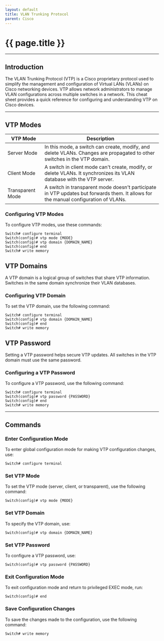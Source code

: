 ```yaml
---
layout: default
title: VLAN Trunking Protocol
parent: Cisco
---
```


# {{ page.title }}

______________________________________________________________________

## Introduction

The VLAN Trunking Protocol (VTP) is a Cisco proprietary protocol used to simplify the management and configuration of Virtual LANs (VLANs) on Cisco networking devices. VTP allows network administrators to manage VLAN configurations across multiple switches in a network. This cheat sheet provides a quick reference for configuring and understanding VTP on Cisco devices.

______________________________________________________________________

## VTP Modes

| VTP Mode         | Description                                                                                                                         |
| ---------------- | ----------------------------------------------------------------------------------------------------------------------------------- |
| Server Mode      | In this mode, a switch can create, modify, and delete VLANs. Changes are propagated to other switches in the VTP domain.            |
| Client Mode      | A switch in client mode can't create, modify, or delete VLANs. It synchronizes its VLAN database with the VTP server.               |
| Transparent Mode | A switch in transparent mode doesn't participate in VTP updates but forwards them. It allows for the manual configuration of VLANs. |

### Configuring VTP Modes

To configure VTP modes, use these commands:

```
Switch# configure terminal
Switch(config)# vtp mode {MODE}
Switch(config)# vtp domain {DOMAIN_NAME}
Switch(config)# end
Switch# write memory
```

## VTP Domains

A VTP domain is a logical group of switches that share VTP information. Switches in the same domain synchronize their VLAN databases.

### Configuring VTP Domain

To set the VTP domain, use the following command:

```
Switch# configure terminal
Switch(config)# vtp domain {DOMAIN_NAME}
Switch(config)# end
Switch# write memory
```

## VTP Password

Setting a VTP password helps secure VTP updates. All switches in the VTP domain must use the same password.

### Configuring a VTP Password

To configure a VTP password, use the following command:

```
Switch# configure terminal
Switch(config)# vtp password {PASSWORD}
Switch(config)# end
Switch# write memory
```

______________________________________________________________________

## Commands

### Enter Configuration Mode

To enter global configuration mode for making VTP configuration changes, use:

```
Switch# configure terminal
```

### Set VTP Mode

To set the VTP mode (server, client, or transparent), use the following command:

```
Switch(config)# vtp mode {MODE}
```

### Set VTP Domain

To specify the VTP domain, use:

```
Switch(config)# vtp domain {DOMAIN_NAME}
```

### Set VTP Password

To configure a VTP password, use:

```
Switch(config)# vtp password {PASSWORD}
```

### Exit Configuration Mode

To exit configuration mode and return to privileged EXEC mode, run:

```
Switch(config)# end
```

### Save Configuration Changes

To save the changes made to the configuration, use the following command:

```
Switch# write memory
```
